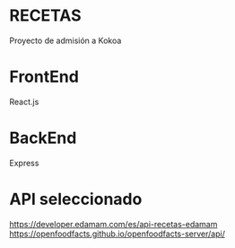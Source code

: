 # RECETAS
Proyecto de admisión a Kokoa

# FrontEnd
React.js

# BackEnd
Express

# API seleccionado
https://developer.edamam.com/es/api-recetas-edamam
https://openfoodfacts.github.io/openfoodfacts-server/api/
